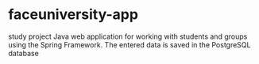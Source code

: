 # faceuniversity-app
study project
Java web application for working with students and groups using the Spring Framework. 
The entered data is saved in the PostgreSQL database
